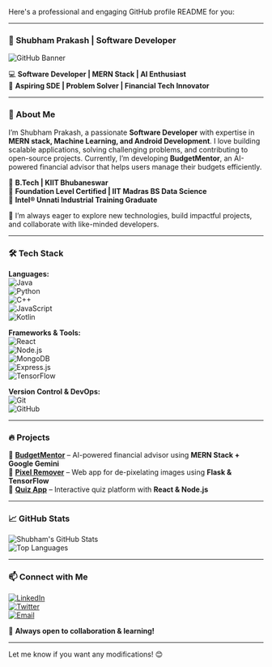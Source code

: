 Here's a professional and engaging GitHub profile README for you:  

---

### 🚀 Shubham Prakash | Software Developer  

![GitHub Banner](https://source.unsplash.com/1600x400/?technology,coding)  

💻 **Software Developer | MERN Stack | AI Enthusiast**  
🎯 **Aspiring SDE | Problem Solver | Financial Tech Innovator**  

---

### 👋 About Me  

I’m Shubham Prakash, a passionate **Software Developer** with expertise in **MERN stack, Machine Learning, and Android Development**. I love building scalable applications, solving challenging problems, and contributing to open-source projects. Currently, I’m developing **BudgetMentor**, an AI-powered financial advisor that helps users manage their budgets efficiently.  

🔹 **B.Tech | KIIT Bhubaneswar**  
🔹 **Foundation Level Certified | IIT Madras BS Data Science**  
🔹 **Intel® Unnati Industrial Training Graduate**  

🚀 I’m always eager to explore new technologies, build impactful projects, and collaborate with like-minded developers.  

---

### 🛠️ Tech Stack  

**Languages:**  
![Java](https://img.shields.io/badge/Java-007396?style=flat&logo=java&logoColor=white)  
![Python](https://img.shields.io/badge/Python-3776AB?style=flat&logo=python&logoColor=white)  
![C++](https://img.shields.io/badge/C++-00599C?style=flat&logo=cplusplus&logoColor=white)  
![JavaScript](https://img.shields.io/badge/JavaScript-F7DF1E?style=flat&logo=javascript&logoColor=black)  
![Kotlin](https://img.shields.io/badge/Kotlin-0095D5?style=flat&logo=kotlin&logoColor=white)  

**Frameworks & Tools:**  
![React](https://img.shields.io/badge/React-61DAFB?style=flat&logo=react&logoColor=black)  
![Node.js](https://img.shields.io/badge/Node.js-339933?style=flat&logo=nodedotjs&logoColor=white)  
![MongoDB](https://img.shields.io/badge/MongoDB-47A248?style=flat&logo=mongodb&logoColor=white)  
![Express.js](https://img.shields.io/badge/Express.js-000000?style=flat&logo=express&logoColor=white)  
![TensorFlow](https://img.shields.io/badge/TensorFlow-FF6F00?style=flat&logo=tensorflow&logoColor=white)  

**Version Control & DevOps:**  
![Git](https://img.shields.io/badge/Git-F05032?style=flat&logo=git&logoColor=white)  
![GitHub](https://img.shields.io/badge/GitHub-181717?style=flat&logo=github&logoColor=white)  

---

### 🔥 Projects  

🚀 **[BudgetMentor](https://github.com/your-github/BudgetMentor)** – AI-powered financial advisor using **MERN Stack + Google Gemini**  
📱 **[Pixel Remover](https://github.com/your-github/Pixel-Remover)** – Web app for de-pixelating images using **Flask & TensorFlow**  
📝 **[Quiz App](https://github.com/your-github/Quiz-App)** – Interactive quiz platform with **React & Node.js**  

---

### 📈 GitHub Stats  

![Shubham's GitHub Stats](https://github-readme-stats.vercel.app/api?username=your-github&show_icons=true&theme=radical)  
![Top Languages](https://github-readme-stats.vercel.app/api/top-langs/?username=your-github&layout=compact&theme=radical)  

---

### 📫 Connect with Me  

[![LinkedIn](https://img.shields.io/badge/LinkedIn-0077B5?style=flat&logo=linkedin&logoColor=white)](https://www.linkedin.com/in/shubham-prakash/)  
[![Twitter](https://img.shields.io/badge/Twitter-1DA1F2?style=flat&logo=twitter&logoColor=white)](https://twitter.com/your-twitter)  
[![Email](https://img.shields.io/badge/Email-D14836?style=flat&logo=gmail&logoColor=white)](mailto:your-email@gmail.com)  

🚀 **Always open to collaboration & learning!**  

---

Let me know if you want any modifications! 😊
